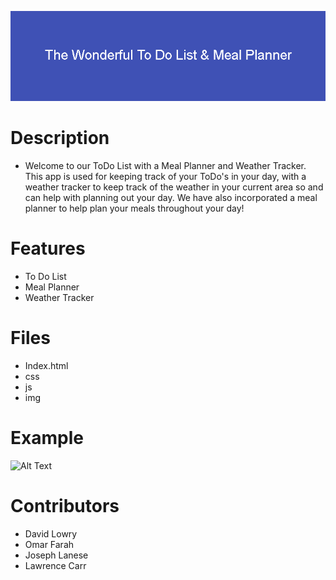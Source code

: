 
![Title & Banner](./assets/img/The_Wonderful_To_Do_List_%26_Meal_Planner.png)

# Description
* Welcome to our ToDo List with a Meal Planner and Weather Tracker. This app is used for keeping track of your ToDo's in your day, with a weather tracker to keep track of the weather in your current area so and can help with planning out your day. We have also incorporated a meal planner to help plan your meals throughout your day!

# Features
* To Do List
* Meal Planner
* Weather Tracker

# Files
* Index.html
* css
* js
* img

# Example
![Alt Text]()


# Contributors
* David Lowry
* Omar Farah
* Joseph Lanese
* Lawrence Carr
